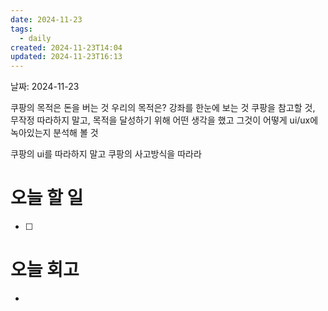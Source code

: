 ```yaml
---
date: 2024-11-23
tags:
  - daily
created: 2024-11-23T14:04
updated: 2024-11-23T16:13
---
```

날짜: 2024-11-23


쿠팡의 목적은 돈을 버는 것
우리의 목적은? 강좌를 한눈에 보는 것
쿠팡을 참고할 것, 무작정 따라하지 말고, 목적을 달성하기 위해 어떤 생각을 했고 그것이 어떻게 ui/ux에 녹아있는지 분석해 볼 것

쿠팡의 ui를 따라하지 말고 쿠팡의 사고방식을 따라라

# 오늘 할 일
- [ ] 
# 오늘 회고
- 